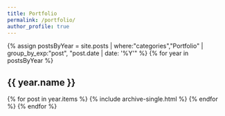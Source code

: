```yaml
---
title: Portfolio
permalink: /portfolio/
author_profile: true
---
```


{% assign postsByYear = site.posts | where:"categories","Portfolio" | group_by_exp:"post", "post.date | date: '%Y'" %}
{% for year in postsByYear %}
  <h2 id="{{ year.name | slugify }}" class="archive__subtitle">{{ year.name }}</h2>
  {% for post in year.items %}
    {% include archive-single.html %}
  {% endfor %}
{% endfor %}
